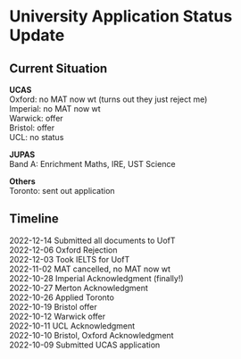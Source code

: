# University Application Status Update

## Current Situation

**UCAS** \
Oxford: no MAT now wt (turns out they just reject me)\
Imperial: no MAT now wt \
Warwick: offer \
Bristol: offer \
UCL: no status

**JUPAS** \
Band A: Enrichment Maths, IRE, UST Science

**Others** \
Toronto: sent out application

## Timeline

2022-12-14 Submitted all documents to UofT\
2022-12-06 Oxford Rejection \
2022-12-03 Took IELTS for UofT \
2022-11-02 MAT cancelled, no MAT now wt \
2022-10-28 Imperial Acknowledgment (finally!) \
2022-10-27 Merton Acknowledgment \
2022-10-26 Applied Toronto \
2022-10-19 Bristol offer \
2022-10-12 Warwick offer \
2022-10-11 UCL Acknowledgment \
2022-10-10 Bristol, Oxford Acknowledgment \
2022-10-09 Submitted UCAS application 
